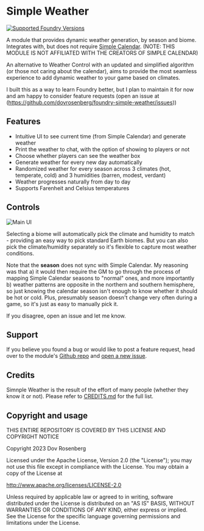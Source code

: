 # Simple Weather

[![Supported Foundry Versions](https://img.shields.io/endpoint?url=https://foundryshields.com/version?url=https://github.com/dovrosenberg/foundry-simple-weather/raw/master/static/module.json)](https://github.com/dovrosenberg/foundry-simple-weather)

A module that provides dynamic weather generation, by season and biome.  Integrates with, but does not require [Simple Calendar](https://foundryvtt.com/packages/foundryvtt-simple-calendar).  (NOTE: THIS MODULE IS NOT AFFILIATED WITH THE CREATORS OF SIMPLE CALENDAR)

An alternative to Weather Control with an updated and simplified algorithm (or those not caring about the calendar), aims to provide the most seamless experience to add dynamic weather to your game based on climates.

I built this as a way to learn Foundry better, but I plan to maintain it for now and am happy to consider feature requests (open an issue at (https://github.com/dovrosenberg/foundry-simple-weather/issues))

## Features

- Intuitive UI to see current time (from Simple Calendar) and generate weather
- Print the weather to chat, with the option of showing to players or not
- Choose whether players can see the weather box
- Generate weather for every new day automatically
- Randomized weather for every season across 3 climates (hot, temperate, cold) and 3 humidities (barren, modest, verdant)
- Weather progresses naturally from day to day
- Supports Farenheit and Celsius temperatures

## Controls

![Main UI](https://i.imgur.com/CEO2rse.png)

Selecting a biome will automatically pick the climate and humidity to match - providing an easy way to pick standard Earth biomes.  But you can also
pick the climate/humidity separately so it's flexible to capture most weather conditions.

Note that the **season** does not sync with Simple Calendar.  My reasoning was that a) it would then require the GM to go through the process of mapping 
Simple Calendar seasons to "normal" ones, and more importantly b) weather patterns are opposite in the northern and southern hemisphere, so just
knowing the calendar season isn't enough to know whether it should be hot or cold.  Plus, presumably season doesn't change very often during a 
game, so it's just as easy to manually pick it.

If you disagree, open an issue and let me know.

## Support

If you believe you found a bug or would like to post a feature request, head over to the module's [Github repo](https://github.com/dovrosenberg/foundry-simple-weather) and [open a new issue](https://github.com/dovrosenberg/foundry-simple-weather/issues/new).


## Credits

Simnple Weather is the result of the effort of many people (whether they know it or not). Please refer to [CREDITS.md](https://github.com/dovrosenberg/foundry-simple-weather/blob/master/CREDITS.md) for the full list.

## Copyright and usage
THIS ENTIRE REPOSITORY IS COVERED BY THIS LICENSE AND COPYRIGHT NOTICE

Copyright 2023 Dov Rosenberg

Licensed under the Apache License, Version 2.0 (the "License");
you may not use this file except in compliance with the License.
You may obtain a copy of the License at

  http://www.apache.org/licenses/LICENSE-2.0

Unless required by applicable law or agreed to in writing, software
distributed under the License is distributed on an "AS IS" BASIS,
WITHOUT WARRANTIES OR CONDITIONS OF ANY KIND, either express or implied.
See the License for the specific language governing permissions and
limitations under the License.
